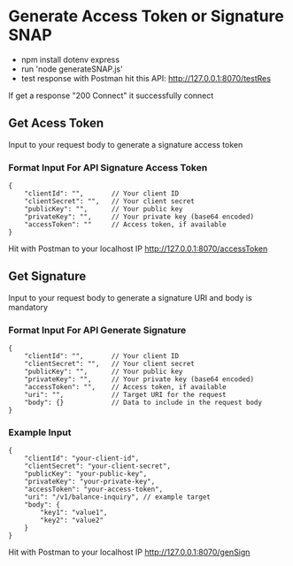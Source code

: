 # Generate Access Token or Signature SNAP

- npm install dotenv express
- run 'node generateSNAP.js'
- test response with Postman hit this API: http://127.0.0.1:8070/testRes

If get a response "200 Connect" it successfully connect

## Get Acess Token
Input to your request body to generate a signature access token

### Format Input For API Signature Access Token
```
{
    "clientId": "",       // Your client ID
    "clientSecret": "",   // Your client secret
    "publicKey": "",      // Your public key
    "privateKey": "",     // Your private key (base64 encoded)
    "accessToken": ""     // Access token, if available
}
```

Hit with Postman to your localhost IP http://127.0.0.1:8070/accessToken

## Get Signature
Input to your request body to generate a signature
URI and body is mandatory

### Format Input For API Generate Signature
```
{
    "clientId": "",       // Your client ID
    "clientSecret": "",   // Your client secret
    "publicKey": "",      // Your public key
    "privateKey": "",     // Your private key (base64 encoded)
    "accessToken": "",    // Access token, if available
    "uri": "",            // Target URI for the request
    "body": {}            // Data to include in the request body
}
```

### Example Input
```
{
    "clientId": "your-client-id",
    "clientSecret": "your-client-secret",
    "publicKey": "your-public-key",
    "privateKey": "your-private-key",
    "accessToken": "your-access-token",
    "uri": "/v1/balance-inquiry", // example target
    "body": {
        "key1": "value1",
        "key2": "value2"
    }
}
```
Hit with Postman to your localhost IP http://127.0.0.1:8070/genSign
